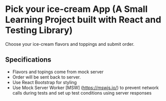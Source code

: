 # Pick your ice-cream App (A Small Learning Project built with React and Testing Library)

Choose your ice-cream flavors and toppings and submit order.

## Specifications

- Flavors and topings come from mock server
- Order will be sent back to server.
- Use React Bootstrap for styling
- Use Mock Server Worker [MSW] (https://mswjs.io/) to prevent network calls during tests and set up test conditions using server responses

